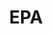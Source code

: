 ---
# This topic lives at
# https://digital.gov/topics/epa

slug: "epa"

# Topic Title
title: "EPA"

# description — keep it short and clear
summary: ""


# Weight
weight: 1

# For more information on managing topics,
# see https://github.com/GSA/digitalgov.gov/wiki
---